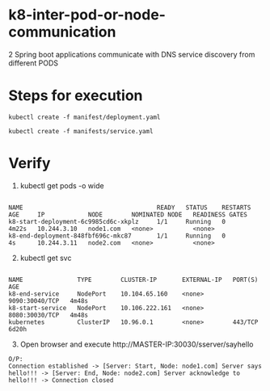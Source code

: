 # k8-inter-pod-or-node-communication
2 Spring boot applications communicate with DNS service discovery from different PODS

# Steps for execution
```
kubectl create -f manifest/deployment.yaml
```
```
kubectl create -f manifests/service.yaml
```

# Verify 
1. kubectl get pods -o wide
```

NAME                                     READY   STATUS    RESTARTS   AGE     IP            NODE        NOMINATED NODE   READINESS GATES
k8-start-deployment-6c9985cd6c-xkplz     1/1     Running   0          4m22s   10.244.3.10   node1.com   <none>           <none>
k8-end-deployment-848fbf696c-mkc87       1/1     Running   0          4s      10.244.3.11   node2.com   <none>           <none>
```
2. kubectl get svc
```

NAME               TYPE        CLUSTER-IP       EXTERNAL-IP   PORT(S)          AGE
k8-end-service     NodePort    10.104.65.160    <none>        9090:30040/TCP   4m48s
k8-start-service   NodePort    10.106.222.161   <none>        8080:30030/TCP   4m48s
kubernetes         ClusterIP   10.96.0.1        <none>        443/TCP          6d20h
```
3. Open browser and execute http://MASTER-IP:30030/sserver/sayhello
```
O/P: 
Connection established -> [Server: Start, Node: node1.com] Server says hello!!! -> [Server: End, Node: node2.com] Server acknowledge to hello!!! -> Connection closed
```
